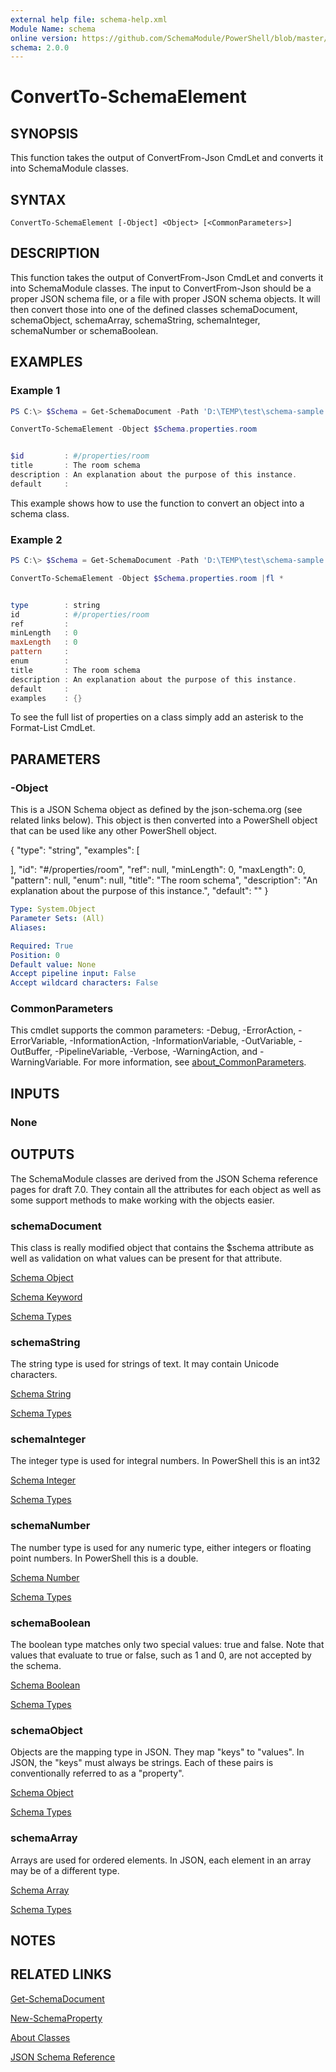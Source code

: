 ```yaml
---
external help file: schema-help.xml
Module Name: schema
online version: https://github.com/SchemaModule/PowerShell/blob/master/docs/ConvertTo-SchemaElement.md#convertto-schemaelement
schema: 2.0.0
---
```


# ConvertTo-SchemaElement

## SYNOPSIS

This function takes the output of ConvertFrom-Json CmdLet and converts it into
SchemaModule classes.

## SYNTAX

```
ConvertTo-SchemaElement [-Object] <Object> [<CommonParameters>]
```

## DESCRIPTION

This function takes the output of ConvertFrom-Json CmdLet and converts it into
SchemaModule classes. The input to ConvertFrom-Json should be a proper JSON
schema file, or a file with proper JSON schema objects. It will then convert those
into one of the defined classes schemaDocument, schemaObject, schemaArray,
schemaString, schemaInteger, schemaNumber or schemaBoolean.

## EXAMPLES

### Example 1

```powershell
PS C:\> $Schema = Get-SchemaDocument -Path 'D:\TEMP\test\schema-sample.json'

ConvertTo-SchemaElement -Object $Schema.properties.room


$id         : #/properties/room
title       : The room schema
description : An explanation about the purpose of this instance.
default     :
```

This example shows how to use the function to convert an object into a schema
class.

### Example 2

```powershell
PS C:\> $Schema = Get-SchemaDocument -Path 'D:\TEMP\test\schema-sample.json'

ConvertTo-SchemaElement -Object $Schema.properties.room |fl *


type        : string
id          : #/properties/room
ref         :
minLength   : 0
maxLength   : 0
pattern     :
enum        :
title       : The room schema
description : An explanation about the purpose of this instance.
default     :
examples    : {}
```

To see the full list of properties on a class simply add an asterisk to the
Format-List CmdLet.

## PARAMETERS

### -Object

This is a JSON Schema object as defined by the json-schema.org (see related links
below). This object is then converted into a PowerShell object that can be used
like any other PowerShell object.

{
 "type": "string",
 "examples": [

 ],
 "id": "#/properties/room",
 "ref": null,
 "minLength": 0,
 "maxLength": 0,
 "pattern": null,
 "enum": null,
 "title": "The room schema",
 "description": "An explanation about the purpose of this instance.",
 "default": ""
}

```yaml
Type: System.Object
Parameter Sets: (All)
Aliases:

Required: True
Position: 0
Default value: None
Accept pipeline input: False
Accept wildcard characters: False
```

### CommonParameters

This cmdlet supports the common parameters: -Debug, -ErrorAction, -ErrorVariable, -InformationAction, -InformationVariable, -OutVariable, -OutBuffer, -PipelineVariable, -Verbose, -WarningAction, and -WarningVariable. For more information, see [about_CommonParameters](http://go.microsoft.com/fwlink/?LinkID=113216).

## INPUTS

### None

## OUTPUTS

The SchemaModule classes are derived from the JSON Schema reference pages for
draft 7.0. They contain all the attributes for each object as well as some
support methods to make working with the objects easier.

### schemaDocument

This class is really modified object that contains the $schema attribute as well
as validation on what values can be present for that attribute.

[Schema Object](https://json-schema.org/understanding-json-schema/reference/object.html)

[Schema Keyword](https://json-schema.org/understanding-json-schema/reference/schema.html)

[Schema Types](https://json-schema.org/understanding-json-schema/reference/type.html)

### schemaString

The string type is used for strings of text. It may contain Unicode characters.

[Schema String](https://json-schema.org/understanding-json-schema/reference/string.html)

[Schema Types](https://json-schema.org/understanding-json-schema/reference/type.html)

### schemaInteger

The integer type is used for integral numbers. In PowerShell this is an int32

[Schema Integer](http://json-schema.org/understanding-json-schema/reference/numeric.html#integer)

[Schema Types](https://json-schema.org/understanding-json-schema/reference/type.html)

### schemaNumber

The number type is used for any numeric type, either integers or floating point
numbers. In PowerShell this is a double.

[Schema Number](http://json-schema.org/understanding-json-schema/reference/numeric.html#number)

[Schema Types](https://json-schema.org/understanding-json-schema/reference/type.html)

### schemaBoolean

The boolean type matches only two special values: true and false. Note that
values that evaluate to true or false, such as 1 and 0, are not accepted by the
schema.

[Schema Boolean](http://json-schema.org/understanding-json-schema/reference/boolean.html)

[Schema Types](https://json-schema.org/understanding-json-schema/reference/type.html)

### schemaObject

Objects are the mapping type in JSON. They map "keys" to "values". In JSON, the
"keys" must always be strings. Each of these pairs is conventionally referred
to as a "property".

[Schema Object](https://json-schema.org/understanding-json-schema/reference/object.html)

[Schema Types](https://json-schema.org/understanding-json-schema/reference/type.html)

### schemaArray

Arrays are used for ordered elements. In JSON, each element in an array may be
of a different type.

[Schema Array](https://json-schema.org/understanding-json-schema/reference/array.html)

[Schema Types](https://json-schema.org/understanding-json-schema/reference/type.html)

## NOTES

## RELATED LINKS

[Get-SchemaDocument](https://github.com/SchemaModule/PowerShell/blob/master/docs/Get-SchemaDocument.md#get-schemadocument)

[New-SchemaProperty](https://github.com/SchemaModule/PowerShell/blob/master/docs/New-SchemaProperty.md#new-schemaproperty)

[About Classes](https://github.com/SchemaModule/PowerShell/blob/master/docs/about_Schema_Classes.md)

[JSON Schema Reference](https://json-schema.org/understanding-json-schema/reference/index.html)
